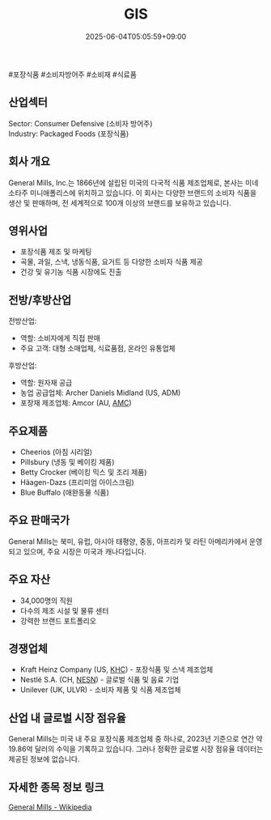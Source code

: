 ﻿---
title: "GIS"
date: 2025-06-04T05:05:59+09:00
lastmod: 2025-06-04T05:05:59+09:00
type: docs
sidebar:
  open: true
weight: 376
---
<div style="display:none">
  <meta property="article:published_time" content="2025-06-03T20:05:59Z" />
  <meta property="article:modified_time" content="2025-06-03T20:05:59Z" />
</div>
#포장식품 #소비자방어주 #소비재 #식료품 

## 산업섹터

Sector: Consumer Defensive (소비자 방어주)  
Industry: Packaged Foods (포장식품)

## 회사 개요

General Mills, Inc.는 1866년에 설립된 미국의 다국적 식품 제조업체로, 본사는 미네소타주 미니애폴리스에 위치하고 있습니다. 이 회사는 다양한 브랜드의 소비자 식품을 생산 및 판매하며, 전 세계적으로 100개 이상의 브랜드를 보유하고 있습니다.

## 영위사업

- 포장식품 제조 및 마케팅
- 곡물, 과일, 스낵, 냉동식품, 요거트 등 다양한 소비자 식품 제공
- 건강 및 유기농 식품 시장에도 진출

## 전방/후방산업

전방산업:

- 역할: 소비자에게 직접 판매
- 주요 고객: 대형 소매업체, 식료품점, 온라인 유통업체

후방산업:

- 역할: 원자재 공급
- 농업 공급업체: Archer Daniels Midland (US, ADM)
- 포장재 제조업체: Amcor (AU, [AMC](/company-analysis/amc/))

## 주요제품

- Cheerios (아침 시리얼)
- Pillsbury (냉동 및 베이킹 제품)
- Betty Crocker (베이킹 믹스 및 조리 제품)
- Häagen-Dazs (프리미엄 아이스크림)
- Blue Buffalo (애완동물 식품)

## 주요 판매국가

General Mills는 북미, 유럽, 아시아 태평양, 중동, 아프리카 및 라틴 아메리카에서 운영되고 있으며, 주요 시장은 미국과 캐나다입니다.

## 주요 자산

- 34,000명의 직원
- 다수의 제조 시설 및 물류 센터
- 강력한 브랜드 포트폴리오

## 경쟁업체

- Kraft Heinz Company (US, [KHC](/company-analysis/khc/)) - 포장식품 및 스낵 제조업체
- Nestlé S.A. (CH, [NESN](/company-analysis/nesn/)) - 글로벌 식품 및 음료 기업
- Unilever (UK, ULVR) - 소비자 제품 및 식품 제조업체

## 산업 내 글로벌 시장 점유율

General Mills는 미국 내 주요 포장식품 제조업체 중 하나로, 2023년 기준으로 연간 약 19.86억 달러의 수익을 기록하고 있습니다. 그러나 정확한 글로벌 시장 점유율 데이터는 제공된 정보에 없습니다.

## 자세한 종목 정보 링크

[General Mills - Wikipedia](https://en.wikipedia.org/wiki/General_Mills)
